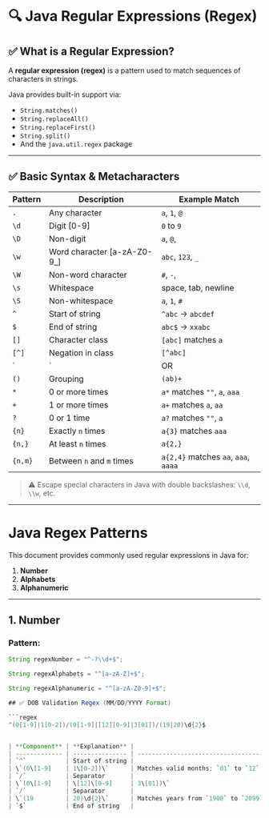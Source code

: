 # 🔍 Java Regular Expressions (Regex)

## ✅ What is a Regular Expression?
A **regular expression (regex)** is a pattern used to match sequences of characters in strings.

Java provides built-in support via:
- `String.matches()`
- `String.replaceAll()`
- `String.replaceFirst()`
- `String.split()`
- And the `java.util.regex` package

---

## ✅ Basic Syntax & Metacharacters

| Pattern | Description                     | Example Match       |
|---------|----------------------------------|---------------------|
| `.`     | Any character                   | `a`, `1`, `@`       |
| `\d`    | Digit [0-9]                     | `0` to `9`          |
| `\D`    | Non-digit                       | `a`, `@`, ` `       |
| `\w`    | Word character [a-zA-Z0-9_]     | `abc`, `123`, `_`   |
| `\W`    | Non-word character              | `#`, `-`, ` `       |
| `\s`    | Whitespace                      | space, tab, newline |
| `\S`    | Non-whitespace                  | `a`, `1`, `#`       |
| `^`     | Start of string                 | `^abc` → `abcdef`   |
| `$`     | End of string                   | `abc$` → `xxabc`    |
| `[]`    | Character class                 | `[abc]` matches `a` |
| `[^]`   | Negation in class               | `[^abc]`            |
| `|`     | OR                              | `cat|dog`           |
| `()`    | Grouping                        | `(ab)+`             |
| `*`     | 0 or more times                 | `a*` matches `""`, `a`, `aaa` |
| `+`     | 1 or more times                 | `a+` matches `a`, `aa` |
| `?`     | 0 or 1 time                     | `a?` matches `""`, `a` |
| `{n}`   | Exactly `n` times               | `a{3}` matches `aaa` |
| `{n,}`  | At least `n` times              | `a{2,}`             |
| `{n,m}` | Between `n` and `m` times       | `a{2,4}` matches `aa`, `aaa`, `aaaa` |

> ⚠️ Escape special characters in Java with double backslashes: `\\d`, `\\w`, etc.

---

# Java Regex Patterns

This document provides commonly used regular expressions in Java for:

1. **Number**
2. **Alphabets**
3. **Alphanumeric**

---

## 1. Number

### Pattern:
```java
String regexNumber = "^-?\\d+$";

String regexAlphabets = "^[a-zA-Z]+$";

String regexAlphanumeric = "^[a-zA-Z0-9]+$";

## ✅ DOB Validation Regex (MM/DD/YYYY Format)

```regex
^(0[1-9]|1[0-2])/(0[1-9]|[12][0-9]|3[01])/(19|20)\d{2}$


| **Component** | **Explanation** |                                     |                                  |
| ------------- | --------------- | ----------------------------------- | -------------------------------- |
| `^`           | Start of string |                                     |                                  |
| \`(0\[1-9]    | 1\[0-2])\`      | Matches valid months: `01` to `12`  |                                  |
| `/`           | Separator       |                                     |                                  |
| \`(0\[1-9]    | \[12]\[0-9]     | 3\[01])\`                           | Matches valid days: `01` to `31` |
| `/`           | Separator       |                                     |                                  |
| \`(19         | 20)\d{2}\`      | Matches years from `1900` to `2099` |                                  |
| `$`           | End of string   |                                     |                                  |





